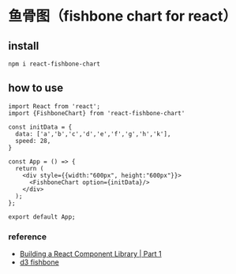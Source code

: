 # 鱼骨图（fishbone chart for react）

## install

```
npm i react-fishbone-chart
```

## how to use

```
import React from 'react';
import {FishboneChart} from 'react-fishbone-chart'

const initData = {
  data: ['a','b','c','d','e','f','g','h','k'], 
  speed: 28,                                    
}

const App = () => {
  return (
    <div style={{width:"600px", height:"600px"}}>
      <FishboneChart option={initData}/>
    </div>
  );
};

export default App;
```

### reference

* [Building a React Component Library | Part 1](https://medium.com/@_alanbsmith/building-a-react-component-library-part-1-d8a1e248fe6c)
* [d3 fishbone](http://bl.ocks.org/bollwyvl/9239214)